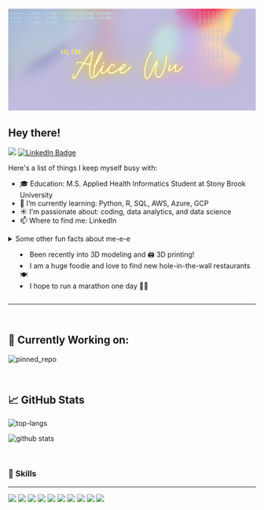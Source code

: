 ![My Banner Image](gh_banner_3.png "My Banner Image")

## **Hey there!**

![](https://komarev.com/ghpvc/?username=alicewu1&color=ff69b4)
[![LinkedIn Badge](https://img.shields.io/badge/LinkedIn-Profile-informational?style=flat&logo=linkedin&logoColor=white&color=0D76A8)](https://www.linkedin.com/in/alice-wu06/)

Here's a list of things I keep myself busy with:
- 🎓 Education: M.S. Applied Health Informatics Student at Stony Brook University
- 🌱 I’m currently learning: Python, R, SQL, AWS, Azure, GCP
- ☀️ I'm passionate about: coding, data analytics, and data science
- 📫 Where to find me: LinkedIn

<details>
<summary> Some other fun facts about me-e-e <summary>

+ Been recently into 3D modeling and 🖨️ 3D printing!
+ I am a huge foodie and love to find new hole-in-the-wall restaurants 🍽️
+ I hope to run a marathon one day 🏃‍♀️
</details>

------
<br>

## 📌 Currently Working on:
![pinned_repo](https://github-readme-stats.vercel.app/api/pin/?username=alicewu1&repo=crontab)

<br>

## 📈 GitHub Stats
![top-langs](https://github-readme-stats.vercel.app/api/top-langs/?username=alicewu1&layout=compact&show_icons=true&theme=tokyonight)

![github stats](https://github-readme-stats.vercel.app/api?username=alicewu1&show_icons=true&theme=tokyonight)

<br>

### 💼 Skills 
-----
![](https://img.shields.io/badge/Code-Python-9cf)
![](https://img.shields.io/badge/Code-MySQL-informational?style=flat&logo=MySQL&logoColor=white&color=4AB197)
![](https://img.shields.io/badge/Code-CSS-9cf)
![](https://img.shields.io/badge/Code-HTML-9cf)
![](https://img.shields.io/badge/Code-React-informational?style=flat&logo=react&logoColor=white&color=4AB197)
![](https://img.shields.io/badge/Tools-GitHub-informational?style=flat&logo=GitHub&logoColor=white&color=4AB197)
![](https://img.shields.io/badge/Style-Figma-informational?style=flat&logo=Sass&logoColor=white&color=4AB197)
![](https://img.shields.io/badge/Tools-Qualtrics-9cf)
![](https://img.shields.io/badge/Tools-REDcap-9cf)
![](https://img.shields.io/badge/IDE-VSCode-informational?style=flat&logo=Sass&logoColor=white&color=4AB197)





<!--
**alicewu1/alicewu1** is a ✨ _special_ ✨ repository because its `README.md` (this file) appears on your GitHub profile.

Here are some ideas to get you started:
- Currently: M.S. Applied Health Informatics Student at Stony Brook University
- 🔭 I’m currently working on ...
- 🌱 I’m currently learning ...
- 👯 I’m looking to collaborate on ...
- 🤔 I’m looking for help with ...
- 💬 Ask me about ...
- 📫 How to reach me: ...
- 😄 Pronouns: ...
- ⚡ Fun fact: ...
-->
